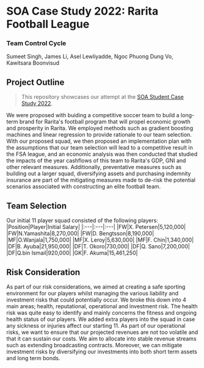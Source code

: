 # SOA Case Study 2022: Rarita Football League

### Team Control Cycle
Sumeet Singh, James Li, Asel Lewliyadde, Ngoc Phuong Dung Vo, Kawitsara Boonvisud


## Project Outline
> This repository showcases our attempt at the [SOA Student Case Study 2022](https://www.soa.org/research/opportunities/2022-student-research-case-study-challenge).  

We were proposed with buiding a competitive soccer team to build a long-term brand for Rarita's football program that will propel economic growth and prosperity in Rarita. We employed methods such as gradient boosting machines and linear regression to provide rationale to our team selection. With our proposed squad, we then proposed an implementation plan with the assumptions that our team selection will lead to a competitive result in the FSA league, and an economic analysis was then conducted that studied the impacts of the year cashflows of this team to Rarita's GDP, GNI and other relevant measures. Additionally, preventative measures such as building out a larger squad, diversifying assets and purchasing indemnity insurance are part of the mitigating measures made to de-risk the potential scenarios associated with constructing an elite football team. 

## Team Selection
Our initial 11 player squad consisted of the following players:
|Position|Player|Initial Salary|
|:---|:---|:---|
|FW|X. Petersen|5,120,000|
|FW|N.Yamashita|8,270,000|
|FW|D. Bengtsson|8,190,000|
|MF|O.Wanjala|1,750,000|
|MF|X. Leroy|5,630,000|
|MF|F. Chin|1,340,000|
|DF|B. Ayuba|21,950,000|
|DF|T. Okoro|730,000|
|DF|Q. Sano|7,200,000|
|DF|Q.bin Ismail|920,000|
|GK|F. Akuma|15,461,250|


## Risk Consideration

As part of our risk considerations, we aimed at creating a safe sporting environment for our players whilst managing the various liability and investment risks that could potentially occur. We broke this down into 4 main areas; health, reputational, operational and investment risk. The health risk was quite easy to identify and mainly concerns the fitness and ongoing health status of our players. We added extra players into the squad in case any sickness or injuries affect our starting 11. As part of our operational risks, we want to ensure that our projected revenues are not too volatile and that it can sustain our costs. We aim to allocate into stable revenue streams such as extending broadcasting contracts. Moreover, we can mitigate investment risks by diversifying our investments into both short term assets and long term bonds.
